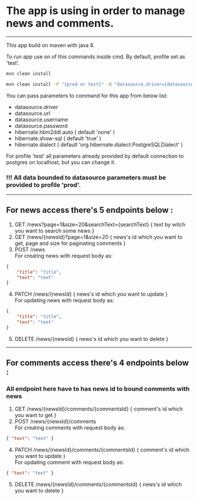 # The app is using in order to manage news and comments.

---

This app build on maven with java 8.<br/>

To run app use on of this commands inside cmd. By default, profile set as 'test'.


```bash
mvn clean install
```

```bash
mvn clean install -P "{prod or test}" -D "datasource.driver={datasource.driver}" -D "datasource.url={datasource.url}" -D "datasource.username={datasource.username}" -D "datasource.password={datasource.password}"
```
You can pass parameters to command for this app from below list:<br/>
- datasource.driver
- datasource.url
- datasource.username
- datasource.password
- hibernate.hbm2ddl.auto ( default 'none' )
- hibernate.show-sql ( default 'true' )
- hibernate.dialect ( default 'org.hibernate.dialect.PostgreSQLDialect' )

For profile 'test' all parameters already provided by default connection to postgres on localhost, but you can change it.<br/>

### !!! All data bounded to datasource parameters must be provided to profile 'prod'.

---

## For news access there's 5 endpoints below :

1) GET /news?page=1&size=20&searchText={searchText} { text by witch you want to search some news }
2) GET /news/{newsId}?page=1&size=20 { news's id which you want to get, page and size for paginating comments }
3) POST /news<br/> 
    For creating news with request body as:
```json
{ 
    "title": "title",
    "text": "text"
}
```
4) PATCH /news/{newsId} { news's id which you want to update }<br/>
   For updating news with request body as:
```json
{ 
    "title": "title",
    "text": "text"
}
```
5) DELETE /news/{newsId} { news's id which you want to delete }<br/>


---

## For comments access there's 4 endpoints below :
### All endpoint here have to has news id to bound comments with news

1) GET /news/{newsId}/comments/{commentsId} { comment's id which you want to get }
3) POST /news/{newsId}/comments<br/>
   For creating comments with request body as:
```json
{ "text": "text" }
```
4) PATCH /news/{newsId}/comments/{commentsId} { comment's id which you want to update }<br/>
   For updating comment with request body as:
```json
{ "text": "text" }
```
5) DELETE /news/{newsId}/comments/{commentsId} { news's id which you want to delete }<br/>